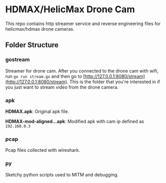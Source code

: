 # HDMAX/HelicMax Drone Cam
This repo contains http streamer service and reverse engineering files for helicmax/hdmax drone cameras.

## Folder Structure
### gostream
Streamer for drone cam. After you connected to the drone cam with wifi, run
`go run stream.go` and then go to [http://127.0.0.1:8080/stream](http://127.0.0.1:8080/stream). This is the folder that you're interested in if you just want to stream video from the drone camera.

### apk

**HDMAX.apk**: Original apk file.

**HDMAX-mod-aligned...apk**: Modified apk with cam ip defined as `192.168.0.3`

### pcap
Pcap files collected with wireshark.

### py
Sketchy python scripts used to MITM and debugging.